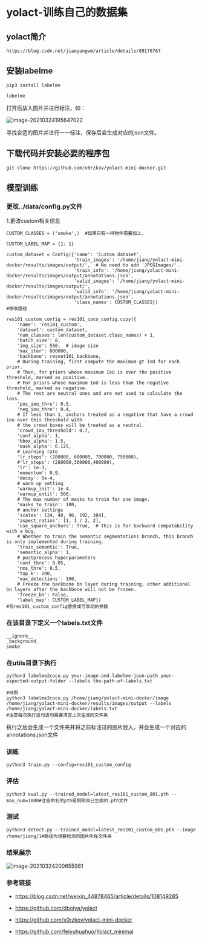 # yolact-训练自己的数据集

## yolact简介

```
https://blog.csdn.net/jiaoyangwm/article/details/89176767
```



## 安装labelme

```
pip3 install labelme

labelme
```

打开后放入图片并进行标注，如：

![image-20210324195647022](C:\Users\zhong\AppData\Roaming\Typora\typora-user-images\image-20210324195647022.png)

寻找合适的图片并进行一一标注，保存后会生成对应的json文件。

## 下载代码并安装必要的程序包

```
git clone https://github.com/x0rzkov/yolact-mini-docker.git
```

## 模型训练

### 更改../data/config.py文件

1.更改custom相关信息

```
CUSTOM_CLASSES = ('smoke',)  #如果只有一样物件需要加上,

CUSTOM_LABEL_MAP = {1: 1}

custom_dataset = Config({'name': 'Custom dataset',
                         'train_images': '/home/jiang/yolact-mini-docker/results/images/output/',  # No need to add 'JPEGImages/'.
                         'train_info': '/home/jiang/yolact-mini-docker/results/images/output/annotations.json',
                         'valid_images': '/home/jiang/yolact-mini-docker/results/images/output/',
                         'valid_info': '/home/jiang/yolact-mini-docker/results/images/output/annotations.json',
                         'class_names': CUSTOM_CLASSES})
#修改路径                         
 
res101_custom_config = res101_coco_config.copy({
    'name': 'res101_custom',
    'dataset': custom_dataset,
    'num_classes': len(custom_dataset.class_names) + 1,
    'batch_size': 8,
    'img_size': 550,  # image size
    'max_iter': 800000,
    'backbone': resnet101_backbone,
    # During training, first compute the maximum gt IoU for each prior.
    # Then, for priors whose maximum IoU is over the positive threshold, marked as positive.
    # For priors whose maximum IoU is less than the negative threshold, marked as negative.
    # The rest are neutral ones and are not used to calculate the loss.
    'pos_iou_thre': 0.5,
    'neg_iou_thre': 0.4,
    # If less than 1, anchors treated as a negative that have a crowd iou over this threshold with
    # the crowd boxes will be treated as a neutral.
    'crowd_iou_threshold': 0.7,
    'conf_alpha': 1,
    'bbox_alpha': 1.5,
    'mask_alpha': 6.125,
    # Learning rate
    'lr_steps': (280000, 600000, 700000, 750000),
    #'lr_steps': (280000,360000,400000),
    'lr': 1e-3,
    'momentum': 0.9,
    'decay': 5e-4,
    # warm up setting
    'warmup_init': 1e-4,
    'warmup_until': 500,
    # The max number of masks to train for one image.
    'masks_to_train': 100,
    # anchor settings
    'scales': [24, 48, 96, 192, 384],
    'aspect_ratios': [1, 1 / 2, 2],
    'use_square_anchors': True,  # This is for backward compatability with a bug.
    # Whether to train the semantic segmentations branch, this branch is only implemented during training.
    'train_semantic': True,
    'semantic_alpha': 1,
    # postprocess hyperparameters
    'conf_thre': 0.05,
    'nms_thre': 0.5,
    'top_k': 200,
    'max_detections': 100,
    # Freeze the backbone bn layer during training, other additional bn layers after the backbone will not be frozen.
    'freeze_bn': False,
    'label_map': CUSTOM_LABEL_MAP})     
#将res101_custom_config替换成可改动的参数                       

```

### 在该目录下定义一个labels.txt文件

```
__ignore__
_background_
smoke

```

### 在utils目录下执行

```
python3 labelme2coco.py your-image-and-labelme-json-path your-expected-output-folder --labels the-path-of-labels.txt

#样例
python3 labelme2coco.py /home/jiang/yolact-mini-docker/image /home/jiang/yolact-mini-docker/results/images/output --labels /home/jiang/yolact-mini-docker/labels.txt
#注意每次执行这句语句需要清空上次生成的文件夹

```

执行之后会生成一个文件夹并将之前标注过的图片放入，并会生成一个对应的annotations.json文件

### 训练

```
python3 train.py --config=res101_custom_config

```

### 评估

```
python3 eval.py --trained_model=latest_res101_custom_801.pth --max_num=1000#注意命名的pth是刚刚自己生成的.pth文件

```

### 测试

```
python3 detect.py --trained_model=latest_res101_custom_601.pth --image /home/jiang/1#路径为想要检测的图片所在文件夹

```

### 结果展示

![image-20210324200655981](C:\Users\zhong\AppData\Roaming\Typora\typora-user-images\image-20210324200655981.png)

### 参考链接

* https://blog.csdn.net/weixin_44878465/article/details/108149285
* https://github.com/dbolya/yolact

* https://github.com/x0rzkov/yolact-mini-docker
* https://github.com/feiyuhuahuo/Yolact_minimal

